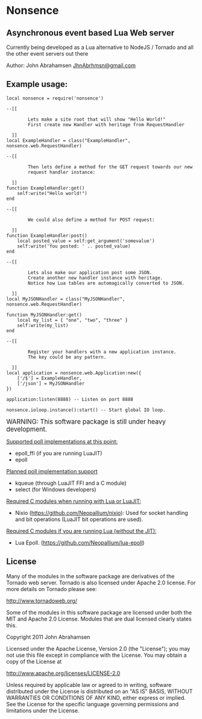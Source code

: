 Nonsence
========
Asynchronous event based Lua Web server
---------------------------------------

Currently being developed as a Lua alternative to NodeJS / Tornado and all the other event servers out there

Author: John Abrahamsen <JhnAbrhmsn@gmail.com>

Example usage:
--------------

	local nonsence = require('nonsence')

	--[[
		
			Lets make a site root that will show "Hello World!"
			First create new Handler with heritage from RequestHandler
			
	  ]]
	local ExampleHandler = class("ExampleHandler", nonsence.web.RequestHandler)

	--[[

			Then lets define a method for the GET request towards our new 
			request handler instance:
			
	  ]]
	function ExampleHandler:get()
		self:write("Hello world!")
	end

	--[[

			We could also define a method for POST request:
			
	  ]]
	function ExampleHandler:post()
		local posted_value = self:get_argument('somevalue')
		self:write('You posted: ' .. posted_value)
	end

	--[[
		
			Lets also make our application post some JSON.
			Create another new handler instance with heritage.
			Notice how Lua tables are automagically converted to JSON.
	  
	  ]]
	local MyJSONHandler = class("MyJSONHandler", nonsence.web.RequestHandler)

	function MyJSONHandler:get()
		local my_list = { "one", "two", "three" }
		self:write(my_list)
	end

	--[[
		
			Register your handlers with a new application instance.
			The key could be any pattern.
		
	  ]]
	local application = nonsence.web.Application:new({ 
		['/$'] = ExampleHandler,
		['/json'] = MyJSONHandler
	})

	application:listen(8888) -- Listen on port 8888

	nonsence.ioloop.instance():start() -- Start global IO loop.



<big>WARNING: This software package is still under heavy development.</big>



<u>Supported poll implementations at this point:</u>

* epoll_ffi (if you are running LuaJIT)
* epoll

<u>Planned poll implementation support</u>

* kqueue (through LuaJIT FFI and a C module)
* select (for Windows developers)

<u>Required C modules when running with Lua or LuaJIT:</u>

* Nixio (https://github.com/Neopallium/nixio): Used for socket handling and bit operations (LuaJIT bit operations are used).

<u>Required C modules if you are running Lua (without the JIT):</u>

* Lua Epoll. (https://github.com/Neopallium/lua-epoll)

License
-------

Many of the modules in the software package are derivatives of the 
Tornado web server. Tornado is also licensed under Apache 2.0 license.
For more details on Tornado please see:

http://www.tornadoweb.org/

Some of the modules in this software package are licensed under
both the MIT and Apache 2.0 License. Modules that are dual licensed 
clearly states this.

Copyright 2011 John Abrahamsen

Licensed under the Apache License, Version 2.0 (the "License");
you may not use this file except in compliance with the License.
You may obtain a copy of the License at

http://www.apache.org/licenses/LICENSE-2.0

Unless required by applicable law or agreed to in writing, software
distributed under the License is distributed on an "AS IS" BASIS,
WITHOUT WARRANTIES OR CONDITIONS OF ANY KIND, either express or implied.
See the License for the specific language governing permissions and
limitations under the License.



